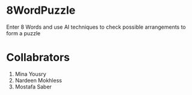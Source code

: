 # 8WordPuzzle

Enter 8 Words and use AI techniques to check possible arrangements to form a puzzle 



# Collabrators 
1. Mina Yousry
2. Nardeen Mokhless
3. Mostafa Saber
